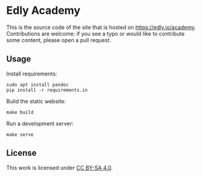 # Edly Academy

This is the source code of the site that is hosted on https://edly.io/academy. Contributions are welcome: if you see a typo or would like to contribute some content, please open a pull request.

## Usage

Install requirements:

    sudo apt install pandoc
    pip install -r requirements.in

Build the static website:

    make build

Run a development server:

    make serve

## License

This work is licensed under [CC BY-SA 4.0](http://creativecommons.org/licenses/by-sa/4.0/).

